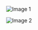 ![Image 1](https://media.discordapp.net/attachments/1183085005904289924/1308431678687019018/1732024770553.jpg?ex=673deb75&is=673c99f5&hm=00bad2656cad8a0f4fb4568bf513a8adce9cffe2fcf928b557b90e290302fc58)

![Image 2](https://media.discordapp.net/attachments/1183085005904289924/1308431678296817714/1732024796435.jpg?ex=673deb75&is=673c99f5&hm=36045fbaa449354b011c93742ab31d64dc0afbdacd509bae6928caed2bbfb2aa)
